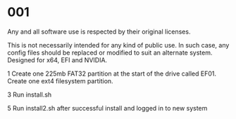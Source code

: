 # 001

Any and all software use is respected by their original licenses.

This is not necessarily intended for any kind of public use. In such case, any config files should be replaced or modified to suit an alternate system. Designed for x64, EFI and NVIDIA.



1 Create one 225mb FAT32 partition at the start of the drive called EF01. Create one ext4 filesystem partition.

3 Run install.sh

5 Run install2.sh after successful install and logged in to new system


